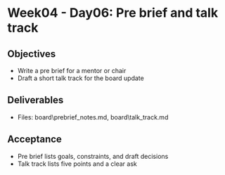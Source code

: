 # Week04 - Day06: Pre brief and talk track

## Objectives
- Write a pre brief for a mentor or chair
- Draft a short talk track for the board update

## Deliverables
- Files: board\prebrief_notes.md, board\talk_track.md

## Acceptance
- Pre brief lists goals, constraints, and draft decisions
- Talk track lists five points and a clear ask
